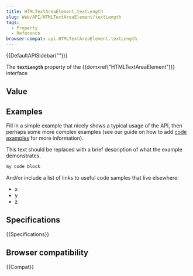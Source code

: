 ```yaml
---
title: HTMLTextAreaElement.textLength
slug: Web/API/HTMLTextAreaElement/textLength
tags:
  - Property
  - Reference
browser-compat: api.HTMLTextAreaElement.textLength
---
```

{{DefaultAPISidebar("")}}

The **`textLength`** property of the {{domxref("HTMLTextAreaElement")}} interface 

## Value



## Examples

Fill in a simple example that nicely shows a typical usage of the API, then perhaps some more complex examples (see our guide on how to add [code examples](/en-US/docs/MDN/Contribute/Structures/Code_examples) for more information).

This text should be replaced with a brief description of what the example demonstrates.

```js
my code block
```

And/or include a list of links to useful code samples that live elsewhere:

*   x
*   y
*   z

## Specifications

{{Specifications}}

## Browser compatibility

{{Compat}}


